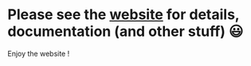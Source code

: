 # Please see the [website](index.html) for details, documentation (and other stuff) :smiley:

Enjoy the website !
